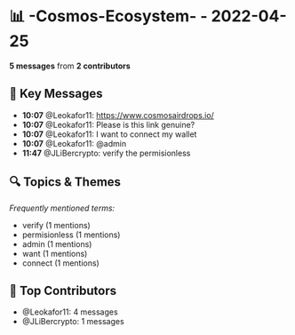 # 📊 -Cosmos-Ecosystem- - 2022-04-25
**5 messages** from **2 contributors**

## 💬 Key Messages
- **10:07** @Leokafor11: https://www.cosmosairdrops.io/
- **10:07** @Leokafor11: Please is this link genuine?
- **10:07** @Leokafor11: I want to connect my wallet
- **10:07** @Leokafor11: @admin
- **11:47** @JLiBercrypto: verify the permisionless

## 🔍 Topics & Themes
*Frequently mentioned terms:*
- verify (1 mentions)
- permisionless (1 mentions)
- admin (1 mentions)
- want (1 mentions)
- connect (1 mentions)

## 👥 Top Contributors
- @Leokafor11: 4 messages
- @JLiBercrypto: 1 messages